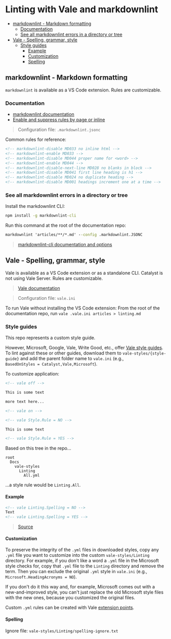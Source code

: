 # Linting with Vale and markdownlint

- [markdownlint - Markdown formatting](#markdownlint---markdown-formatting)
  - [Documentation](#documentation)
  - [See all markdownlint errors in a directory or tree](#see-all-markdownlint-errors-in-a-directory-or-tree)
- [Vale - Spelling, grammar, style](#vale---spelling-grammar-style)
  - [Style guides](#style-guides)
    - [Example](#example)
    - [Customization](#customization)
    - [Spelling](#spelling)

## markdownlint - Markdown formatting

`markdownlint` is available as a VS Code extension. Rules are customizable.

### Documentation

- [markdownlint documentation](https://github.com/markdownlint/markdownlint/tree/master/docs)
- [Enable and suppress rules by page or inline](https://github.com/DavidAnson/markdownlint/blob/main/README.md#configuration)

> Configuration file: `.markdownlint.jsonc`

Common rules for reference:

```html
<!-- markdownlint-disable MD033 no inline html -->
<!-- markdownlint-enable MD033 -->
<!-- markdownlint-disable MD044 proper name for <word> -->
<!-- markdownlint-enable MD044 -->
<!-- markdownlint-disable-next-line MD028 no blanks in block -->
<!-- markdownlint-disable MD041 first line heading is h1 -->
<!-- markdownlint-disable MD024 no duplicate heading -->
<!-- markdownlint-disable MD001 headings increment one at a time -->
```

### See all markdownlint errors in a directory or tree

Install the markdownlint CLI:

```cmd
npm install -g markdownlint-cli
```

Run this command at the root of the documentation repo:

```cmd
markdownlint 'articles/**/*.md' --config .markdownlint.JSONC
```

> [markdownlint-cli documentation and options](https://github.com/igorshubovych/markdownlint-cli#markdownlint-cli)

## Vale - Spelling, grammar, style

Vale is available as a VS Code extension or as a standalone CLI. Catalyst is not using Vale Server. Rules are customizable.

> [Vale documentation](https://docs.errata.ai/vale/about/)

> Configuration file: `vale.ini`

To run Vale without installing the VS Code extension: From the root of the documentation repo, run `vale .vale.ini articles > linting.md`

### Style guides

This repo represents a custom style guide.

However, Microsoft, Google, Vale, Write Good, etc., offer [Vale style guides](https://github.com/errata-ai/styles#available-styles). To lint against these or other guides, download them to `vale-styles/{style-guide}` and add the parent folder name to `vale.ini` (e.g., `BasedOnStyles = Catalyst,Vale,Microsoft`).

To customize application:

```html
<!-- vale off -->

This is some text

more text here...

<!-- vale on -->

<!-- vale Style.Rule = NO -->

This is some text

<!-- vale Style.Rule = YES -->
```

Based on this tree in the repo...

```plaintext
root
  Docs
    vale-styles
      Linting
        All.yml
```

...a style rule would be `Linting.All`.

#### Example

```html
<!-- vale Linting.Spelling = NO -->
Text
<!-- vale Linting.Spelling = YES -->
```

> [Source](https://errata-ai.github.io/vale-server/docs/ini#in-text-configuration)

#### Customization

To preserve the integrity of the `.yml` files in downloaded styles, copy any `.yml` file you want to customize into the custom `vale-styles/Linting` directory. For example, if you don't like a word a `.yml` file in the Microsoft style checks for, copy that `.yml` file to the `Linting` directory and remove the term. Then you can exclude the original `.yml` style in `vale.ini` (e.g., `Microsoft.HeadingAcronyms = NO`).

If you don't do it this way and, for example, Microsoft comes out with a new-and-improved style, you can't just replace the old Microsoft style files with the new ones, because you customized the original files.

Custom `.yml` rules can be created with Vale [extension points](https://docs.errata.ai/vale/styles#extension-points).

#### Spelling

Ignore file: `vale-styles/Linting/spelling-ignore.txt`
